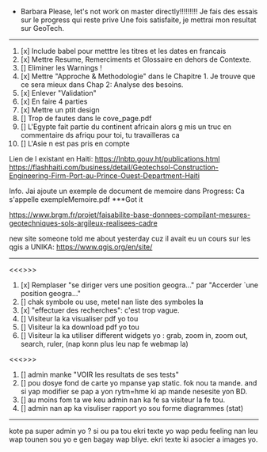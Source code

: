 * Barbara
Please, let's not work on master directly!!!!!!!!!
Je fais des essais sur le progress qui reste prive
Une fois satisfaite, je mettrai mon resultat sur GeoTech.
***************************************************************
1.  [x] Include babel pour metttre les titres et les dates en francais
2.  [x] Mettre Resume, Remerciments et Glossaire en dehors de Contexte.
3.  [] Eliminer les Warnings !
4.  [x] Mettre "Approche & Methodologie" dans le Chapitre 1. Je trouve que ce sera mieux dans Chap 2: Analyse des besoins.
5.  [x] Enlever "Validation"
6.  [x] En faire 4 parties
7.  [x] Mettre un ptit design
8.  [] Trop de fautes dans le cove_page.pdf
9.  [] L'Egypte fait partie du continent africain alors g mis un truc en commentaire ds afriqu pour toi, tu travailleras ca
10. [] L'Asie n est pas pris en compte

Lien de l existant en Haiti: https://lnbtp.gouv.ht/publications.html
https://flashhaiti.com/business/detail/Geotechsol-Construction-Engineering-Firm-Port-au-Prince-Ouest-Department-Haiti

Info. Jai ajoute un exemple de document de memoire dans Progress: Ca 
s'appelle exempleMemoire.pdf
***Got it

https://www.brgm.fr/projet/faisabilite-base-donnees-compilant-mesures-geotechniques-sols-argileux-realisees-cadre

new site someone told me about yesterday cuz il avait eu un cours sur les qgis a UNIKA: https://www.qgis.org/en/site/

------------------------------------
<<<<Commentaires sur l image parcourirLeWebmap>>>>
1.  [x]  Remplaser "se diriger vers une position geogra..." par "Accerder `une position geogra..."
2.  [] chak symbole ou use, metel nan liste des symboles la
3.  [x] "effectuer des recherches": c'est trop vague.
4.  [] Visiteur la ka visualiser pdf yo tou
5.  [] Visiteur la ka download pdf yo tou
6.  [] Visiteur la ka utiliser different widgets yo : grab, zoom in, zoom out, search, ruler, (nap konn plus leu nap fe webmap la)

<<<<Commentaires sur l image manipulationDesDonnees delabase>>>>
1.  [] admin manke "VOIR les resultats de ses tests"
2.  [] pou dosye fond de carte yo mpanse yap static. fok nou ta mande. and si yap modifier se pap a yon rytm=hme ki ap mande nesesite yon BD.
3.  [] au moins fom ta we keu admin nan ka fe sa visiteur la fe tou.
4.  [] admin nan ap ka visuliser rapport yo sou forme diagrammes (stat)

---
kote pa super admin yo ?
si ou pa tou ekri texte yo wap pedu feeling nan leu wap tounen sou yo e gen bagay wap bliye. ekri texte ki asocier a images yo.